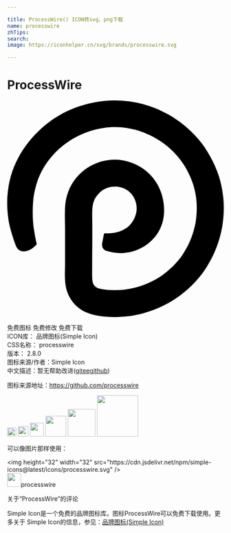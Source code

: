 ```yaml
---

title: ProcessWire() ICON转svg、png下载
name: processwire
zhTips: 
search: 
image: https://iconhelper.cn/svg/brands/processwire.svg

---
```


# ProcessWire  <small style="font-size: 60%;font-weight: 100"></small>

<div id="svg" class="svg-wrap">
<svg role="img" viewBox="0 0 24 24" xmlns="http://www.w3.org/2000/svg"><title>ProcessWire icon</title><path d="M21.939 5.27C21.211 4.183 20 2.941 18.784 2.137 16.258.407 13.332-.207 10.744.061c-2.699.291-5.01 1.308-6.91 3.004C2.074 4.637.912 6.559.4 8.392c-.518 1.833-.449 3.53-.264 4.808.195 1.297.841 2.929.841 2.929.132.313.315.44.41.493.472.258 1.247.031 1.842-.637.03-.041.046-.098.03-.146-.166-.639-.226-1.12-.285-1.492-.135-.736-.195-1.969-.105-3.109.045-.617.165-1.277.375-1.969.406-1.367 1.262-2.794 2.6-3.98 1.441-1.277 3.289-2.066 5.046-2.27.616-.074 1.788-.145 3.199.203.301.075 1.593.412 2.975 1.348 1.006.684 1.816 1.528 2.374 2.363.568.797 1.185 2.141 1.366 3.125.256 1.12.256 2.307.074 3.463-.225 1.158-.631 2.284-1.262 3.275-.435.768-1.337 1.783-2.403 2.545-.961.676-2.058 1.164-3.184 1.434-.57.135-1.142.221-1.728.24-.521.016-1.212 0-1.697-.082-.721-.115-.871-.299-1.036-.549 0 0-.115-.18-.147-.662.011-4.405.009-3.229.009-5.516 0-.646-.021-1.232-.015-1.764.03-.873.104-1.473.728-2.123.451-.479 1.082-.768 1.777-.768.211 0 .938.01 1.577.541.685.572.8 1.354.827 1.563.156 1.223-.652 2.134-.962 2.365-.384.288-.729.428-.962.51-.496.166-1.041.214-1.531.182-.075-.005-.143.044-.158.119l-.165.856c-.161.65.2.888.41.972.671.207 1.266.293 1.971.24 1.081-.076 2.147-.502 3.052-1.346.77-.732 1.209-1.635 1.359-2.645.15-1.121-.045-2.328-.556-3.35-.562-1.127-1.532-2.068-2.81-2.583-1.291-.508-2.318-.526-3.642-.188l-.015.005c-.86.296-1.596.661-2.362 1.452-.525.546-.955 1.207-1.217 1.953-.26.752-.33 1.313-.342 2.185-.016.646.015 1.246.015 1.808v3.701c0 1.184-.04 1.389 0 1.998.022.404.078.861.255 1.352.182.541.564 1.096.826 1.352.367.391.834.705 1.293.9 1.051.467 2.478.541 3.635.496.766-.029 1.536-.135 2.291-.314 1.51-.359 2.96-1.012 4.235-1.918 1.367-.963 2.555-2.277 3.211-3.393.841-1.326 1.385-2.814 1.668-4.343.255-1.532.243-3.103-.099-4.612-.27-1.4-.991-2.936-1.823-4.176l.038.037z"/></svg>
</div>
<detail full-name='processwire'></detail>

<div class="detail-page">
<p>
<span><span class="badge-success badge">免费图标</span> <span class="badge-success badge">免费修改</span>  <span class="badge-success badge">免费下载</span> </span>
<br/>
<span>
ICON库：
<span class="badge-secondary badge">品牌图标(Simple Icon)</span> 
</span>
<br/>
<span>
CSS名称：
<span class="badge-secondary badge">processwire</span> 
</span>

<br/>
<span>
版本：
<span class="badge-secondary badge">2.8.0</span> 
</span>
<br/>
<span>图标来源/作者：<span class="badge-light badge">Simple Icon</span></span> 
<br/>
<span class="zh-detail">中文描述：暂无<span class="help-link"><span>帮助改进</span>(<a href="https://gitee.com/liuwave/icon-helper/edit/master/json/brands/processwire.json" target="_blank" rel="noopener noreferrer">gitee</a><a href="https://github.com/liuwave/icon-helper/edit/master/json/brands/processwire.json" target="_blank" rel="noopener noreferrer">github</a></span>)</span><br/>
</p>
</div><div class="description description alert alert-light"><p>图标来源地址：<a href="https://github.com/processwire" target="_blank" rel="noopener noreferrer">https://github.com/processwire</a></p></div>
<div class="alert alert-dark">
<img height="21" width="21" src="https://cdn.jsdelivr.net/npm/simple-icons@latest/icons/processwire.svg" />
<img height="24" width="24" src="https://cdn.jsdelivr.net/npm/simple-icons@latest/icons/processwire.svg" />
<img height="32" width="32" src="https://cdn.jsdelivr.net/npm/simple-icons@latest/icons/processwire.svg" />
<img height="48" width="48" src="https://cdn.jsdelivr.net/npm/simple-icons@latest/icons/processwire.svg" />
<img height="64" width="64" src="https://cdn.jsdelivr.net/npm/simple-icons@latest/icons/processwire.svg" />
<img height="96" width="96" src="https://cdn.jsdelivr.net/npm/simple-icons@latest/icons/processwire.svg" />

</div>
<div>
  <p>可以像图片那样使用：    
  </p>
  <div class="alert alert-primary" style="font-size: 14px">
    &lt;img height="32" width="32" src="https://cdn.jsdelivr.net/npm/simple-icons@latest/icons/processwire.svg" /&gt;
    <copy-btn content='<img height="32" width="32" src="https://cdn.jsdelivr.net/npm/simple-icons@latest/icons/processwire.svg" />'></copy-btn>
  </div>
  <div class="alert alert-secondary">
    <img height="32" width="32" src="https://cdn.jsdelivr.net/npm/simple-icons@latest/icons/processwire.svg" />processwire
    <copy-btn content="processwire" btn-title="复制图标名称"></copy-btn>
  </div>
</div>

<Vssue title="关于“ProcessWire”的评论" >关于“ProcessWire”的评论</Vssue>


<div><p>Simple Icon是一个免费的品牌图标库。图标ProcessWire可以免费下载使用。更多关于  Simple Icon的信息，参见：<a target="_blank" href="https://iconhelper.cn/brands.html">品牌图标(Simple Icon)</a>
</p></div>
